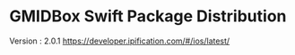 # GMIDBox Swift Package Distribution
Version : 2.0.1
https://developer.ipification.com/#/ios/latest/
